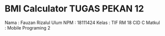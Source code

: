 # BMI Calculator TUGAS PEKAN 12

Nama    : Fauzan Rizalul Ulum
NPM     : 18111424
Kelas   : TIF RM 18 CID C
Matkul  : Mobile Programing 2
